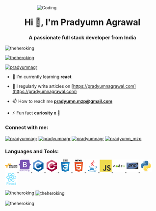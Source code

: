 <img align="right" alt="Coding" width="400" src="https://cdn.dribbble.com/users/2545690/screenshots/18151411/media/91d8bce43c4fa02187fc93e8987c673a.png?compress=1&resize=800x600&vertical=top">
<h1 align="center">Hi 👋, I'm Pradyumn Agrawal</h1>
<h3 align="center">A passionate full stack developer from India</h3>

<p align="left"> <img src="https://komarev.com/ghpvc/?username=theheroking&label=Profile%20views&color=0e75b6&style=flat" alt="theheroking" /> </p>

<p align="left"> <a href="https://github.com/ryo-ma/github-profile-trophy"><img src="https://github-profile-trophy.vercel.app/?username=theheroking" alt="theheroking" /></a> </p>

<p align="left"> <a href="https://twitter.com/pradyumnagr" target="blank"><img src="https://img.shields.io/twitter/follow/pradyumnagr?logo=twitter&style=for-the-badge" alt="pradyumnagr" /></a> </p>

- 🌱 I’m currently learning **react**

- 📝 I regularly write articles on [https://pradyumnagrawal.com](https://pradyumnagrawal.com)

- 📫 How to reach me **pradyumn.mzp@gmail.com**

- ⚡ Fun fact **curiosity x 💯**

<h3 align="left">Connect with me:</h3>
<p align="left">
<a href="https://twitter.com/pradyumnagr" target="blank"><img align="center" src="https://raw.githubusercontent.com/rahuldkjain/github-profile-readme-generator/master/src/images/icons/Social/twitter.svg" alt="pradyumnagr" height="30" width="40" /></a>
<a href="https://linkedin.com/in/pradyumnagr" target="blank"><img align="center" src="https://raw.githubusercontent.com/rahuldkjain/github-profile-readme-generator/master/src/images/icons/Social/linked-in-alt.svg" alt="pradyumnagr" height="30" width="40" /></a>
<a href="https://instagram.com/pradyumnagr" target="blank"><img align="center" src="https://raw.githubusercontent.com/rahuldkjain/github-profile-readme-generator/master/src/images/icons/Social/instagram.svg" alt="pradyumnagr" height="30" width="40" /></a>
<a href="https://www.hackerrank.com/pradyumn_mzp" target="blank"><img align="center" src="https://raw.githubusercontent.com/rahuldkjain/github-profile-readme-generator/master/src/images/icons/Social/hackerrank.svg" alt="pradyumn_mzp" height="30" width="40" /></a>
</p>

<h3 align="left">Languages and Tools:</h3>
<p align="left"> <a href="https://aws.amazon.com" target="_blank" rel="noreferrer"> <img src="https://raw.githubusercontent.com/devicons/devicon/master/icons/amazonwebservices/amazonwebservices-original-wordmark.svg" alt="aws" width="40" height="40"/> </a> <a href="https://getbootstrap.com" target="_blank" rel="noreferrer"> <img src="https://raw.githubusercontent.com/devicons/devicon/master/icons/bootstrap/bootstrap-plain-wordmark.svg" alt="bootstrap" width="40" height="40"/> </a> <a href="https://www.cprogramming.com/" target="_blank" rel="noreferrer"> <img src="https://raw.githubusercontent.com/devicons/devicon/master/icons/c/c-original.svg" alt="c" width="40" height="40"/> </a> <a href="https://www.w3schools.com/cpp/" target="_blank" rel="noreferrer"> <img src="https://raw.githubusercontent.com/devicons/devicon/master/icons/cplusplus/cplusplus-original.svg" alt="cplusplus" width="40" height="40"/> </a> <a href="https://www.w3schools.com/css/" target="_blank" rel="noreferrer"> <img src="https://raw.githubusercontent.com/devicons/devicon/master/icons/css3/css3-original-wordmark.svg" alt="css3" width="40" height="40"/> </a> <a href="https://www.w3.org/html/" target="_blank" rel="noreferrer"> <img src="https://raw.githubusercontent.com/devicons/devicon/master/icons/html5/html5-original-wordmark.svg" alt="html5" width="40" height="40"/> </a> <a href="https://www.java.com" target="_blank" rel="noreferrer"> <img src="https://raw.githubusercontent.com/devicons/devicon/master/icons/java/java-original.svg" alt="java" width="40" height="40"/> </a> <a href="https://developer.mozilla.org/en-US/docs/Web/JavaScript" target="_blank" rel="noreferrer"> <img src="https://raw.githubusercontent.com/devicons/devicon/master/icons/javascript/javascript-original.svg" alt="javascript" width="40" height="40"/> </a> <a href="https://nodejs.org" target="_blank" rel="noreferrer"> <img src="https://raw.githubusercontent.com/devicons/devicon/master/icons/nodejs/nodejs-original-wordmark.svg" alt="nodejs" width="40" height="40"/> </a> <a href="https://www.php.net" target="_blank" rel="noreferrer"> <img src="https://raw.githubusercontent.com/devicons/devicon/master/icons/php/php-original.svg" alt="php" width="40" height="40"/> </a> <a href="https://www.python.org" target="_blank" rel="noreferrer"> <img src="https://raw.githubusercontent.com/devicons/devicon/master/icons/python/python-original.svg" alt="python" width="40" height="40"/> </a> <a href="https://reactjs.org/" target="_blank" rel="noreferrer"> <img src="https://raw.githubusercontent.com/devicons/devicon/master/icons/react/react-original-wordmark.svg" alt="react" width="40" height="40"/> </a> </p>

<p><img align="left" src="https://github-readme-stats.vercel.app/api/top-langs?username=theheroking&show_icons=true&locale=en&layout=compact" alt="theheroking" /></p>

<p>&nbsp;<img align="center" src="https://github-readme-stats.vercel.app/api?username=theheroking&show_icons=true&locale=en" alt="theheroking" /></p>

<p><img align="center" src="https://github-readme-streak-stats.herokuapp.com/?user=theheroking&" alt="theheroking" /></p>
